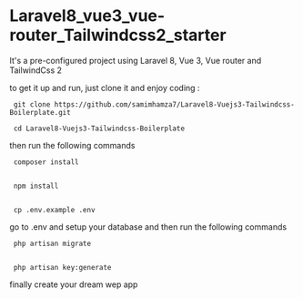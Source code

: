 # Laravel8_vue3_vue-router_Tailwindcss2_starter

It's a pre-configured project using Laravel 8, Vue 3, Vue router and TailwindCss 2

to get it up and run, just clone it and enjoy coding :

     git clone https://github.com/samimhamza7/Laravel8-Vuejs3-Tailwindcss-Boilerplate.git

     cd Laravel8-Vuejs3-Tailwindcss-Boilerplate



then run the following commands 

     composer install


     npm install


     cp .env.example .env


go to .env and setup your database and then run the following commands



     php artisan migrate


     php artisan key:generate

finally create your dream wep app
